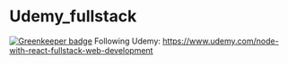 # Udemy_fullstack

[![Greenkeeper badge](https://badges.greenkeeper.io/PaNaVTEC/Udemy_fullstack.svg)](https://greenkeeper.io/)
Following Udemy: https://www.udemy.com/node-with-react-fullstack-web-development
